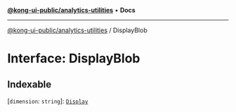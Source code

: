 [**@kong-ui-public/analytics-utilities**](../README.md) • **Docs**

***

[@kong-ui-public/analytics-utilities](../README.md) / DisplayBlob

# Interface: DisplayBlob

## Indexable

 \[`dimension`: `string`\]: [`Display`](Display.md)
